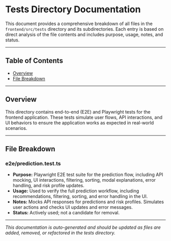 # Tests Directory Documentation

This document provides a comprehensive breakdown of all files in the `frontend/src/tests` directory and its subdirectories. Each entry is based on direct analysis of the file contents and includes purpose, usage, notes, and status.

---

## Table of Contents

- [Overview](#overview)
- [File Breakdown](#file-breakdown)

---

## Overview

This directory contains end-to-end (E2E) and Playwright tests for the frontend application. These tests simulate user flows, API interactions, and UI behaviors to ensure the application works as expected in real-world scenarios.

---

## File Breakdown

### e2e/prediction.test.ts

- **Purpose:** Playwright E2E test suite for the prediction flow, including API mocking, UI interactions, filtering, sorting, modal explanations, error handling, and risk profile updates.
- **Usage:** Used to verify the full prediction workflow, including recommendations, filtering, sorting, and error handling in the UI.
- **Notes:** Mocks API responses for predictions and risk profiles. Simulates user actions and checks UI updates and error messages.
- **Status:** Actively used; not a candidate for removal.

---

_This documentation is auto-generated and should be updated as files are added, removed, or refactored in the tests directory._
